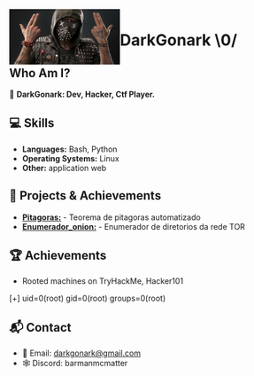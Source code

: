 <img src="https://github.com/Gonark/DarkGonark/blob/main/z6ia6LxLhDKM62yiQwvEm3-1200-80.jpg" align="left" width="200" height="100" >

# DarkGonark \0/

##                                 **Who Am I?**

👤 **DarkGonark: Dev, Hacker, Ctf Player.**

## **💻 Skills**

- **Languages:** Bash, Python
- **Operating Systems:** Linux
- **Other:** application web

## **🚀 Projects & Achievements**

- **[Pitagoras:](https://github.com/Gonark/Teorema_de_pitagoras)** - Teorema de pitagoras automatizado
- **[Enumerador_onion:](https://github.com/Gonark/Enum_FEC)** - Enumerador de diretorios da rede TOR

## **🏆 Achievements**

- Rooted machines on TryHackMe, Hacker101

 [+] uid=0(root) gid=0(root) groups=0(root)

## **📬 Contact**

- 📧 Email: darkgonark@gmail.com
- 🕸️ Discord: barmanmcmatter
